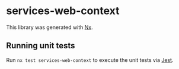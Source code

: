 # services-web-context

This library was generated with [Nx](https://nx.dev).

## Running unit tests

Run `nx test services-web-context` to execute the unit tests via [Jest](https://jestjs.io).
